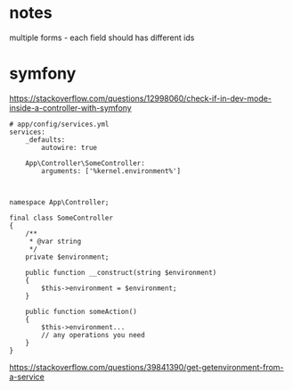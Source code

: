 # notes

multiple forms - each field should has different ids


# symfony

https://stackoverflow.com/questions/12998060/check-if-in-dev-mode-inside-a-controller-with-symfony

```
# app/config/services.yml
services:
    _defaults:
        autowire: true

    App\Controller\SomeController:
        arguments: ['%kernel.environment%']
        
        
        
namespace App\Controller;

final class SomeController
{
    /**
     * @var string
     */
    private $environment;

    public function __construct(string $environment)
    {
        $this->environment = $environment;
    }

    public function someAction()
    {
        $this->environment...
        // any operations you need
    }
}        
```


https://stackoverflow.com/questions/39841390/get-getenvironment-from-a-service
